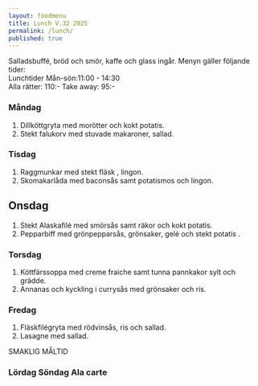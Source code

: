 ```yaml
---
layout: foodmenu
title: Lunch V.32 2025
permalink: /lunch/
published: true
---
```

Salladsbuffé, bröd och smör, kaffe och glass ingår.
Menyn gäller följande tider:  
Lunchtider  Mån-sön:11:00 - 14:30  
Alla rätter: 110:- Take away: 95:-
                                
### Måndag

1. Dillköttgryta med morötter och kokt potatis.
2. Stekt falukorv med stuvade makaroner, sallad.

### Tisdag

1. Raggmunkar med stekt fläsk , lingon.
2. Skomakarlåda med baconsås samt potatismos och lingon.

## Onsdag
1. Stekt Alaskafilé med smörsås samt räkor och kokt potatis. 
2. Pepparbiff med grönpepparsås, grönsaker, gelé och stekt potatis . 

### Torsdag

1. Köttfärssoppa med creme fraiche samt tunna pannkakor sylt och grädde. 
2. Annanas och kyckling i currysås med grönsaker och ris.

### Fredag  

1. Fläskfilégryta med rödvinsås, ris och sallad.
2. Lasagne med sallad.

SMAKLIG MÅLTID  

### Lördag Söndag Ala carte





    
       
    

   
    
   
     
